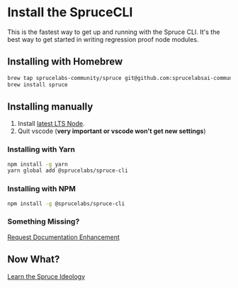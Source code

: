 # Install the SpruceCLI

This is the fastest way to get up and running with the Spruce CLI. It's the best way to get started in writing regression proof node modules.

## Installing with Homebrew

```bash
brew tap sprucelabs-community/spruce git@github.com:sprucelabsai-community/homebrew-spruce.git
brew install spruce
```

## Installing manually

1. Install <a href="https://nodejs.org/en/">latest LTS Node</a>.
5. Quit vscode (**very important or vscode won't get new settings**)

### Installing with Yarn

```bash
npm install -g yarn
yarn global add @sprucelabs/spruce-cli
```

### Installing with NPM

```bash
npm install -g @sprucelabs/spruce-cli
```

### Something Missing?

<div class="grid-buttons">
    <a class="btn" href="https://forms.gle/2ZMtwUxg1egV8sHT8">Request Documentation Enhancement</a>
</div>

## Now What?

<div class="grid-buttons">
    <a class="btn" href="{{ '/ideology/' | url }}">Learn the Spruce Ideology</a>
</div>

